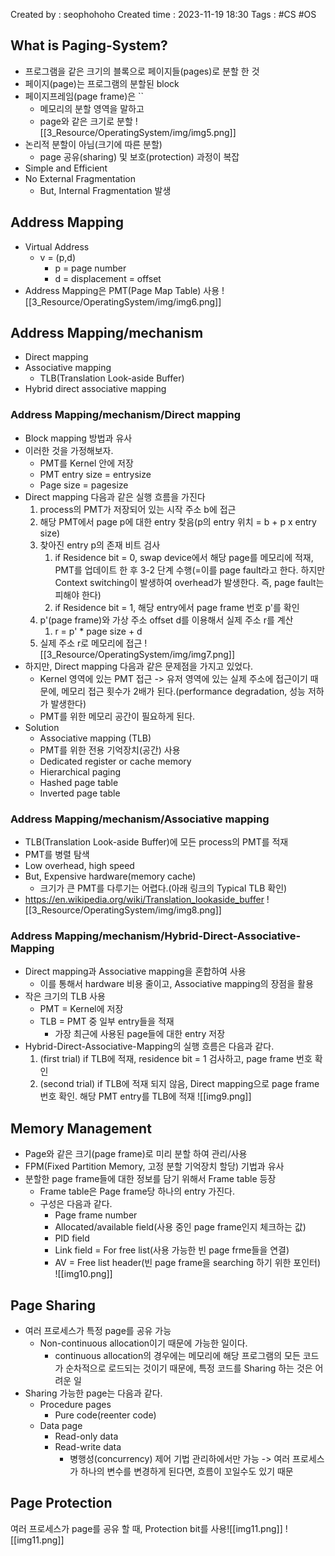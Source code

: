 Created by : seophohoho
Created time : 2023-11-19 18:30
Tags : #CS #OS 
## What is Paging-System?
- 프로그램을 같은 크기의 블록으로 페이지들(pages)로 분할 한 것
- 페이지(page)는 프로그램의 분할된 block
- 페이지프레임(page frame)은 ``
	- 메모리의 분할 영역을 말하고
	- page와 같은 크기로 분할
![[3_Resource/OperatingSystem/img/img5.png]]
- 논리적 분할이 아님(크기에 따른 분할)
	- page 공유(sharing) 및 보호(protection) 과정이 복잡
- Simple and Efficient
- No External Fragmentation
	- But, Internal Fragmentation 발생
## Address Mapping
- Virtual Address
	- v = (p,d)
		- p = page number
		- d = displacement = offset
- Address Mapping은 PMT(Page Map Table) 사용
![[3_Resource/OperatingSystem/img/img6.png]]
## Address Mapping/mechanism
- Direct mapping
- Associative mapping
	- TLB(Translation Look-aside Buffer)
- Hybrid direct associative mapping
### Address Mapping/mechanism/Direct mapping
- Block mapping 방법과 유사
- 이러한 것을 가정해보자.
	- PMT를 Kernel 안에 저장
	- PMT entry size = entrysize
	- Page size = pagesize
- Direct mapping 다음과 같은 실행 흐름을 가진다
	1. process의 PMT가 저장되어 있는 시작 주소 b에 접근
	2. 해당 PMT에서 page p에 대한 entry 찾음(p의 entry 위치 = b + p x entry size)
	3. 찾아진 entry p의 존재 비트 검사
		1. if Residence bit = 0, swap device에서 해당 page를 메모리에 적재, PMT를 업데이트 한 후 3-2 단계 수행(=이를 page fault라고 한다. 하지만 Context switching이 발생하여 overhead가 발생한다. 즉, page fault는 피해야 한다)
		2. if Residence bit = 1, 해당 entry에서 page frame 번호 p'를 확인
	4. p'(page frame)와 가상 주소 offset d를 이용해서 실제 주소 r를 계산
		1. r = p' * page size + d
	5. 실제 주소 r로 메모리에 접근
![[3_Resource/OperatingSystem/img/img7.png]]
- 하지만, Direct mapping 다음과 같은 문제점을 가지고 있었다.
	- Kernel 영역에 있는 PMT 접근 -> 유저 영역에 있는 실제 주소에 접근이기 때문에, 메모리 접근 횟수가 2배가 된다.(performance degradation, 성능 저하가 발생한다)
	- PMT를 위한 메모리 공간이 필요하게 된다.
- Solution
	- Associative mapping (TLB)
	- PMT를 위한 전용 기억장치(공간) 사용
	- Dedicated register or cache memory
	- Hierarchical paging
	- Hashed page table
	- Inverted page table
### Address Mapping/mechanism/Associative mapping
- TLB(Translation Look-aside Buffer)에 모든 process의 PMT를 적재
- PMT를 병렬 탐색
- Low overhead, high speed
- But, Expensive hardware(memory cache)
	- 크기가 큰 PMT를 다루기는 어렵다.(아래 링크의 Typical TLB 확인)
- https://en.wikipedia.org/wiki/Translation_lookaside_buffer
![[3_Resource/OperatingSystem/img/img8.png]]
### Address Mapping/mechanism/Hybrid-Direct-Associative-Mapping
- Direct mapping과 Associative mapping을 혼합하여 사용
	- 이를 통해서 hardware 비용 줄이고, Associative mapping의 장점을 활용
- 작은 크기의 TLB 사용
	- PMT =  Kernel에 저장
	- TLB = PMT 중 일부 entry들을 적재
		- 가장 최근에 사용된 page들에 대한 entry 저장
- Hybrid-Direct-Associative-Mapping의 실행 흐름은 다음과 같다.
	1. (first trial) if TLB에 적재, residence bit = 1 검사하고, page frame 번호 확인
	2. (second trial) if TLB에 적재 되지 않음, Direct mapping으로 page frame 번호 확인. 해당 PMT entry를 TLB에 적재
![[img9.png]]
## Memory Management
- Page와 같은 크기(page frame)로 미리 분할 하여 관리/사용
- FPM(Fixed Partition Memory, 고정 분할 기억장치 할당) 기법과 유사
- 분할한 page frame들에 대한 정보를 담기 위해서 Frame table 등장
	- Frame table은 Page frame당 하나의 entry 가진다.
	- 구성은 다음과 같다.
		- Page frame number
		- Allocated/available field(사용 중인 page frame인지 체크하는 값)
		- PID field
		- Link field = For free list(사용 가능한 빈 page frme들을 연결)
		- AV = Free list header(빈 page frame을 searching 하기 위한 포인터)
![[img10.png]]
## Page Sharing
- 여러 프로세스가 특정 page를 공유 가능
	- Non-continuous allocation이기 때문에 가능한 일이다.
		- continuous allocation의 경우에는 메모리에 해당 프로그램의 모든 코드가 순차적으로 로드되는 것이기 때문에, 특정 코드를 Sharing 하는 것은 어려운 일
- Sharing 가능한 page는 다음과 같다.
	- Procedure pages
		- Pure code(reenter code)
	- Data page
		- Read-only data
		- Read-write data
			- 병행성(concurrency) 제어 기법 관리하에서만 가능 -> 여러 프로세스가 하나의 변수를 변경하게 된다면, 흐름이 꼬일수도 있기 때문
## Page Protection
여러 프로세스가 page를 공유 할 때, Protection bit를 사용![[img11.png]]
![[img11.png]]
